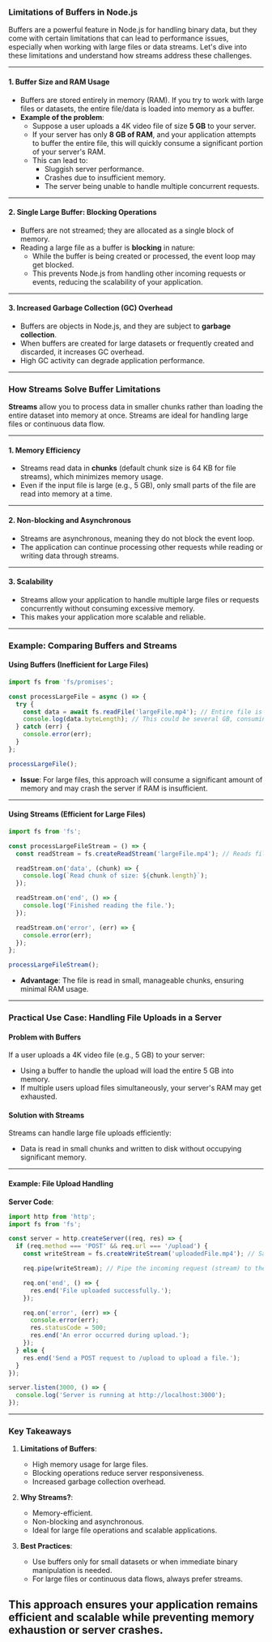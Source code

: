 ### **Limitations of Buffers in Node.js**

Buffers are a powerful feature in Node.js for handling binary data, but they come with certain limitations that can lead to performance issues, especially when working with large files or data streams. Let's dive into these limitations and understand how streams address these challenges.

---

#### **1. Buffer Size and RAM Usage**
- Buffers are stored entirely in memory (RAM). If you try to work with large files or datasets, the entire file/data is loaded into memory as a buffer.
- **Example of the problem**:
  - Suppose a user uploads a 4K video file of size **5 GB** to your server.
  - If your server has only **8 GB of RAM**, and your application attempts to buffer the entire file, this will quickly consume a significant portion of your server's RAM.
  - This can lead to:
    - Sluggish server performance.
    - Crashes due to insufficient memory.
    - The server being unable to handle multiple concurrent requests.

---

#### **2. Single Large Buffer: Blocking Operations**
- Buffers are not streamed; they are allocated as a single block of memory.
- Reading a large file as a buffer is **blocking** in nature:
  - While the buffer is being created or processed, the event loop may get blocked.
  - This prevents Node.js from handling other incoming requests or events, reducing the scalability of your application.

---

#### **3. Increased Garbage Collection (GC) Overhead**
- Buffers are objects in Node.js, and they are subject to **garbage collection**.
- When buffers are created for large datasets or frequently created and discarded, it increases GC overhead.
- High GC activity can degrade application performance.

---

### **How Streams Solve Buffer Limitations**

**Streams** allow you to process data in smaller chunks rather than loading the entire dataset into memory at once. Streams are ideal for handling large files or continuous data flow.

---

#### **1. Memory Efficiency**
- Streams read data in **chunks** (default chunk size is 64 KB for file streams), which minimizes memory usage.
- Even if the input file is large (e.g., 5 GB), only small parts of the file are read into memory at a time.

---

#### **2. Non-blocking and Asynchronous**
- Streams are asynchronous, meaning they do not block the event loop.
- The application can continue processing other requests while reading or writing data through streams.

---

#### **3. Scalability**
- Streams allow your application to handle multiple large files or requests concurrently without consuming excessive memory.
- This makes your application more scalable and reliable.

---

### **Example: Comparing Buffers and Streams**

#### **Using Buffers (Inefficient for Large Files)**

```javascript
import fs from 'fs/promises';

const processLargeFile = async () => {
  try {
    const data = await fs.readFile('largeFile.mp4'); // Entire file is loaded into memory
    console.log(data.byteLength); // This could be several GB, consuming your RAM
  } catch (err) {
    console.error(err);
  }
};

processLargeFile();
```

- **Issue**: For large files, this approach will consume a significant amount of memory and may crash the server if RAM is insufficient.

---

#### **Using Streams (Efficient for Large Files)**

```javascript
import fs from 'fs';

const processLargeFileStream = () => {
  const readStream = fs.createReadStream('largeFile.mp4'); // Reads file in chunks

  readStream.on('data', (chunk) => {
    console.log(`Read chunk of size: ${chunk.length}`);
  });

  readStream.on('end', () => {
    console.log('Finished reading the file.');
  });

  readStream.on('error', (err) => {
    console.error(err);
  });
};

processLargeFileStream();
```

- **Advantage**: The file is read in small, manageable chunks, ensuring minimal RAM usage.

---

### **Practical Use Case: Handling File Uploads in a Server**

#### **Problem with Buffers**
If a user uploads a 4K video file (e.g., 5 GB) to your server:
- Using a buffer to handle the upload will load the entire 5 GB into memory.
- If multiple users upload files simultaneously, your server's RAM may get exhausted.

#### **Solution with Streams**
Streams can handle large file uploads efficiently:
- Data is read in small chunks and written to disk without occupying significant memory.

---

#### **Example: File Upload Handling**

**Server Code**:

```javascript
import http from 'http';
import fs from 'fs';

const server = http.createServer((req, res) => {
  if (req.method === 'POST' && req.url === '/upload') {
    const writeStream = fs.createWriteStream('uploadedFile.mp4'); // Save the uploaded file

    req.pipe(writeStream); // Pipe the incoming request (stream) to the write stream

    req.on('end', () => {
      res.end('File uploaded successfully.');
    });

    req.on('error', (err) => {
      console.error(err);
      res.statusCode = 500;
      res.end('An error occurred during upload.');
    });
  } else {
    res.end('Send a POST request to /upload to upload a file.');
  }
});

server.listen(3000, () => {
  console.log('Server is running at http://localhost:3000');
});
```

---

### **Key Takeaways**
1. **Limitations of Buffers**:
   - High memory usage for large files.
   - Blocking operations reduce server responsiveness.
   - Increased garbage collection overhead.

2. **Why Streams?**:
   - Memory-efficient.
   - Non-blocking and asynchronous.
   - Ideal for large file operations and scalable applications.

3. **Best Practices**:
   - Use buffers only for small datasets or when immediate binary manipulation is needed.
   - For large files or continuous data flows, always prefer streams.

This approach ensures your application remains efficient and scalable while preventing memory exhaustion or server crashes.
---